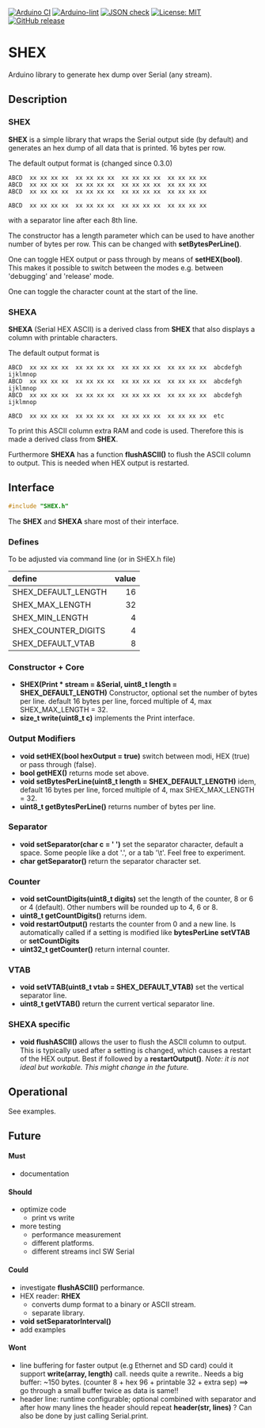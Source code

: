 
[![Arduino CI](https://github.com/RobTillaart/SHEX/workflows/Arduino%20CI/badge.svg)](https://github.com/marketplace/actions/arduino_ci)
[![Arduino-lint](https://github.com/RobTillaart/SHEX/actions/workflows/arduino-lint.yml/badge.svg)](https://github.com/RobTillaart/SHEX/actions/workflows/arduino-lint.yml)
[![JSON check](https://github.com/RobTillaart/SHEX/actions/workflows/jsoncheck.yml/badge.svg)](https://github.com/RobTillaart/SHEX/actions/workflows/jsoncheck.yml)
[![License: MIT](https://img.shields.io/badge/license-MIT-green.svg)](https://github.com/RobTillaart/SHEX/blob/master/LICENSE)
[![GitHub release](https://img.shields.io/github/release/RobTillaart/SHEX.svg?maxAge=3600)](https://github.com/RobTillaart/SHEX/releases)


# SHEX

Arduino library to generate hex dump over Serial (any stream).


## Description

### SHEX

**SHEX** is a simple library that wraps the Serial output side (by default) and
generates an hex dump of all data that is printed. 16 bytes per row.

The default output format is (changed since 0.3.0)
```
ABCD  xx xx xx xx  xx xx xx xx  xx xx xx xx  xx xx xx xx
ABCD  xx xx xx xx  xx xx xx xx  xx xx xx xx  xx xx xx xx
ABCD  xx xx xx xx  xx xx xx xx  xx xx xx xx  xx xx xx xx

ABCD  xx xx xx xx  xx xx xx xx  xx xx xx xx  xx xx xx xx 
```

with a separator line after each 8th line.

The constructor has a length parameter which can be used to have another number of bytes per row.
This can be changed with **setBytesPerLine()**.

One can toggle HEX output or pass through by means of **setHEX(bool)**.
This makes it possible to switch between the modes e.g. between 'debugging' and 'release' mode.

One can toggle the character count at the start of the line.


### SHEXA

**SHEXA** (Serial HEX ASCII) is a derived class from **SHEX** that also 
displays a column with printable characters.


The default output format is 
```
ABCD  xx xx xx xx  xx xx xx xx  xx xx xx xx  xx xx xx xx  abcdefgh ijklmnop
ABCD  xx xx xx xx  xx xx xx xx  xx xx xx xx  xx xx xx xx  abcdefgh ijklmnop
ABCD  xx xx xx xx  xx xx xx xx  xx xx xx xx  xx xx xx xx  abcdefgh ijklmnop

ABCD  xx xx xx xx  xx xx xx xx  xx xx xx xx  xx xx xx xx  etc
```

To print this ASCII column extra RAM and code is used. 
Therefore this is made a derived class from **SHEX**.

Furthermore **SHEXA** has a function **flushASCII()** to flush the ASCII column to output.
This is needed when HEX output is restarted.


## Interface

```cpp
#include "SHEX.h"
```

The **SHEX** and **SHEXA** share most of their interface.

### Defines

To be adjusted via command line (or in SHEX.h file)

|  define               |  value  |
|:----------------------|--------:|
|  SHEX_DEFAULT_LENGTH  |     16  |
|  SHEX_MAX_LENGTH      |     32  |
|  SHEX_MIN_LENGTH      |      4  |
|  SHEX_COUNTER_DIGITS  |      4  |
|  SHEX_DEFAULT_VTAB    |      8  |


### Constructor + Core

- **SHEX(Print \* stream = &Serial, uint8_t length = SHEX_DEFAULT_LENGTH)** Constructor, 
optional set the number of bytes per line.
default 16 bytes per line, forced multiple of 4, max SHEX_MAX_LENGTH = 32.
- **size_t write(uint8_t c)** implements the Print interface.


### Output Modifiers

- **void setHEX(bool hexOutput = true)** switch between modi, HEX (true) or pass through (false).
- **bool getHEX()** returns mode set above.
- **void setBytesPerLine(uint8_t length = SHEX_DEFAULT_LENGTH)** idem, default 16 bytes per line, 
forced multiple of 4, max SHEX_MAX_LENGTH = 32.
- **uint8_t getBytesPerLine()** returns number of bytes per line.


### Separator

- **void setSeparator(char c = ' ')** set the separator character, default a space.
Some people like a dot '.', or a tab '\t'. Feel free to experiment.
- **char getSeparator()** return the separator character set.


### Counter

- **void setCountDigits(uint8_t digits)** set the length of the counter, 8 or 6 or 4 (default). 
Other numbers will be rounded up to 4, 6 or 8.
- **uint8_t getCountDigits()** returns idem.
- **void restartOutput()** restarts the counter from 0 and a new line.
Is automatically called if a setting is modified like **bytesPerLine**
**setVTAB** or **setCountDigits**
- **uint32_t getCounter()** return internal counter.


### VTAB

- **void setVTAB(uint8_t vtab = SHEX_DEFAULT_VTAB)** set the vertical separator line. 
- **uint8_t getVTAB()** return the current vertical separator line.


### SHEXA specific

- **void flushASCII()** allows the user to flush the ASCII column to output.
This is typically used after a setting is changed, which causes a restart of
the HEX output. Best if followed by a **restartOutput()**.
_Note: it is not ideal but workable. This might change in the future._


## Operational

See examples.


## Future


#### Must

- documentation

#### Should

- optimize code
  - print vs write
- more testing
  - performance measurement
  - different platforms. 
  - different streams incl SW Serial

#### Could

- investigate **flushASCII()** performance.
- HEX reader: **RHEX** 
  - converts dump format to a binary or ASCII stream.
  - separate library.
- **void setSeparatorInterval()**
- add examples

#### Wont

- line buffering for faster output (e.g Ethernet and SD card)
  could it support **write(array, length)** call.
  needs quite a rewrite..
  Needs a big buffer: ~150 bytes. (counter 8 + hex 96 + printable 32 + extra sep)
  ==> go through a small buffer twice as data is same!!
- header line: runtime configurable; 
  optional combined with separator
  and after how many lines the header should repeat
  **header(str, lines)** ?
  Can also be done by just calling Serial.print.
